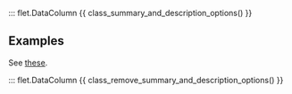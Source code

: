 ::: flet.DataColumn
{{ class_summary_and_description_options() }}

## Examples

See [these](datatable/index.md#examples).

::: flet.DataColumn
{{ class_remove_summary_and_description_options() }}
